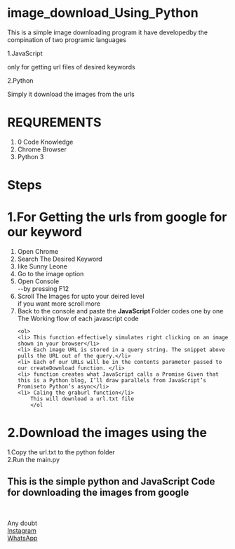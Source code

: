 # image_download_Using_Python

This is a simple image downloading program 
it have developedby the compination of two programic languages

1.JavaScript

  only for getting url files of desired keywords
  
2.Python

  Simply it download the images from the urls
  
  
 # REQUREMENTS
 1. 0 Code Knowledge
 2. Chrome Browser
 3. Python 3
 
 
 
# Steps

# 1.For Getting the urls from google for our keyword
<ol>
  <li>Open Chrome</li>
  <li>Search The Desired Keyword</li>
  <li>like Sunny Leone</li>
  <li>Go to the image option</li>
  <li>Open Console</li>
      --by pressing F12
  <li>Scroll The Images for upto your deired level<br>
    if you want more scroll more
  <li>Back to the console and paste the <b>JavaScript </b> Folder codes one by one<br>
  The Working flow of each javascript code
   
    <ol>
    <li> This function effectively simulates right clicking on an image shown in your browser</li>
    <li> Each image URL is stored in a query string. The snippet above pulls the URL out of the query.</li>
    <li> Each of our URLs will be in the contents parameter passed to our createDownload function. </li>
    <li> function creates what JavaScript calls a Promise Given that this is a Python blog, I’ll draw parallels from JavaScript’s Promiseto Python’s async</li>
    <li> Caling the graburl function</li>
        This will download a url.txt file
        </ol
  </ol>

# 2.Download the images using the <br>
  
  1.Copy the url.txt to the python folder<br>
  2.Run the main.py<br>
      
     



<h2>This is the simple python and JavaScript Code for downloading the images from google</h2><br>




Any doubt<br>
<a href="https://www.instagram.com//al_ajas1">Instagram</a><br>
<a href="https://www.wa.me/+919061161560">WhatsApp</a>
  
